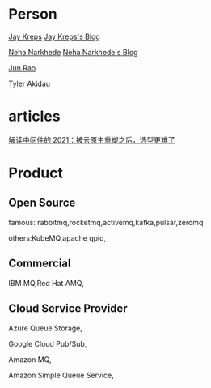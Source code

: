 # Person
[Jay Kreps](https://www.oreilly.com/people/jay-kreps/)
[Jay Kreps's Blog](https://engineering.linkedin.com/blog/authors/j/jay-kreps)

[Neha Narkhede](https://en.wikipedia.org/wiki/Neha_Narkhede)
[Neha Narkhede's Blog](https://www.nehanarkhede.com/)

[Jun Rao]()

[Tyler Akidau](https://www.oreilly.com/people/tyler-akidau/)

# articles

[解读中间件的 2021：被云原生重塑之后，选型更难了](https://www.infoq.cn/article/wTgSLgN8FzuZK0I8uezW)

# Product

## Open Source
famous: rabbitmq,rocketmq,activemq,kafka,pulsar,zeromq

others:KubeMQ,apache qpid,
## Commercial
IBM MQ,Red Hat AMQ,
## Cloud Service Provider
Azure Queue Storage,

Google Cloud Pub/Sub,

Amazon MQ,

Amazon Simple Queue Service,
